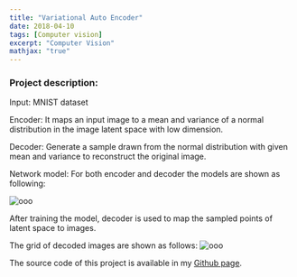 ```yaml
---
title: "Variational Auto Encoder"
date: 2018-04-10
tags: [Computer vision]
excerpt: "Computer Vision"
mathjax: "true"
---
```

### Project description:
Input: MNIST dataset

Encoder: It maps an input image to a mean and variance of a normal distribution in the image latent space with low dimension.

Decoder: Generate a sample drawn from the normal distribution with given mean and variance to  reconstruct the original image.

Network model: For both encoder and decoder the models are shown as following:

<img src="{{ site.url }}{{ site.baseurl }}/images/VAE/Slide1.jpg" alt="ooo">

After training the model, decoder is  used to map the sampled points of latent space to images.

The grid of decoded images are shown as follows:
<img src="{{ site.url }}{{ site.baseurl }}/images/VAE/mnist.png" alt="ooo">



The source code of this project is available in my [Github page](https://github.com/MohammadrezaAzimi/VAE-MNIST/blob/master/VAE.ipynb).  
